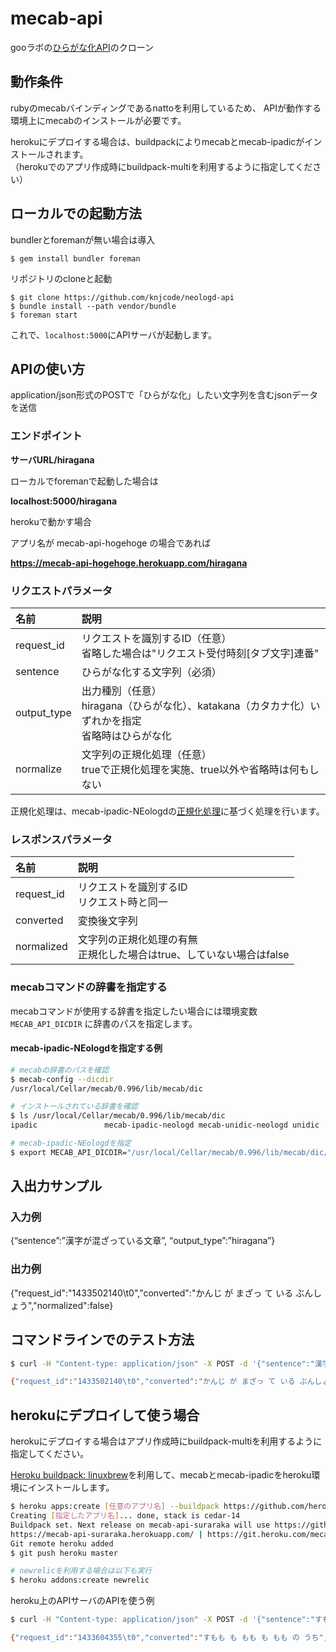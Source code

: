 # mecab-api

gooラボの[ひらがな化API](https://labs.goo.ne.jp/api/2014/338/)のクローン

## 動作条件

rubyのmecabバインディングであるnattoを利用しているため、
APIが動作する環境上にmecabのインストールが必要です。

herokuにデプロイする場合は、buildpackによりmecabとmecab-ipadicがインストールされます。  
（herokuでのアプリ作成時にbuildpack-multiを利用するように指定してください）

## ローカルでの起動方法

bundlerとforemanが無い場合は導入

```
$ gem install bundler foreman
```

リポジトリのcloneと起動

```
$ git clone https://github.com/knjcode/neologd-api
$ bundle install --path vendor/bundle
$ foreman start
```

これで、`localhost:5000`にAPIサーバが起動します。

## APIの使い方

application/json形式のPOSTで「ひらがな化」したい文字列を含むjsonデータを送信

### エンドポイント

**サーバURL/hiragana**

ローカルでforemanで起動した場合は

**localhost:5000/hiragana**

herokuで動かす場合

アプリ名が mecab-api-hogehoge の場合であれば

**https://mecab-api-hogehoge.herokuapp.com/hiragana**

### リクエストパラメータ

|名前|説明|
|:---|:----------|
|request_id |リクエストを識別するID（任意）<br>省略した場合は"リクエスト受付時刻[タブ文字]連番"|
|sentence   |ひらがな化する文字列（必須）|
|output_type|出力種別（任意）<br>hiragana（ひらがな化）、katakana（カタカナ化）いずれかを指定<br>省略時はひらがな化|
|normalize  |文字列の正規化処理（任意）<br>trueで正規化処理を実施、true以外や省略時は何もしない|

正規化処理は、mecab-ipadic-NEologdの[正規化処理](https://github.com/neologd/mecab-ipadic-neologd/wiki/Regexp.ja)に基づく処理を行います。

### レスポンスパラメータ

|名前|説明|
|:---|:----------|
|request_id |リクエストを識別するID<br>リクエスト時と同一|
|converted  |変換後文字列|
|normalized |文字列の正規化処理の有無<br>正規化した場合はtrue、していない場合はfalse|

### mecabコマンドの辞書を指定する

mecabコマンドが使用する辞書を指定したい場合には環境変数 `MECAB_API_DICDIR` に辞書のパスを指定します。

#### mecab-ipadic-NEologdを指定する例

```bash
# mecabの辞書のパスを確認
$ mecab-config --dicdir
/usr/local/Cellar/mecab/0.996/lib/mecab/dic

# インストールされている辞書を確認
$ ls /usr/local/Cellar/mecab/0.996/lib/mecab/dic
ipadic               mecab-ipadic-neologd mecab-unidic-neologd unidic

# mecab-ipadic-NEologdを指定
$ export MECAB_API_DICDIR="/usr/local/Cellar/mecab/0.996/lib/mecab/dic/mecab-ipadic-neologd"
```

## 入出力サンプル

### 入力例

{“sentence”:”漢字が混ざっている文章”, “output_type”:”hiragana”}

### 出力例

{"request_id":"1433502140\t0","converted":"かんじ が まざっ て いる ぶんしょう","normalized":false}

## コマンドラインでのテスト方法

```bash
$ curl -H "Content-type: application/json" -X POST -d '{"sentence":"漢字が混ざっている文章","output_type":"hiragana"}' 'localhost:5000/hiragana'

{"request_id":"1433502140\t0","converted":"かんじ が まざっ て いる ぶんしょう","normalized":false}
```

## herokuにデプロイして使う場合

herokuにデプロイする場合はアプリ作成時にbuildpack-multiを利用するように指定してください。

[Heroku buildpack: linuxbrew](https://github.com/sunny4381/heroku-buildpack-linuxbrew.git)を利用して、mecabとmecab-ipadicをheroku環境にインストールします。

```bash
$ heroku apps:create [任意のアプリ名] --buildpack https://github.com/heroku/heroku-buildpack-multi
Creating [指定したアプリ名]... done, stack is cedar-14
Buildpack set. Next release on mecab-api-suraraka will use https://github.com/heroku/heroku-buildpack-multi.
https://mecab-api-suraraka.herokuapp.com/ | https://git.heroku.com/mecab-api-suraraka.git
Git remote heroku added
$ git push heroku master

# newrelicを利用する場合は以下も実行
$ heroku addons:create newrelic
```

heroku上のAPIサーバのAPIを使う例

```bash
$ curl -H "Content-type: application/json" -X POST -d '{"sentence":"すもももももももものうち","output_type":"hiragana"}' 'https://[herokuのアプリ名].herokuapp.com/hiragana'

{"request_id":"1433604355\t0","converted":"すもも も もも も もも の うち","normalized":false}
```
